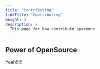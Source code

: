 ```yaml
---
title: "Contributing"
linkTitle: "Contributing"
weight: 3
description: >
  This page for how contribute spaceone
---
```


## Power of OpenSource
Yeah!!!!!


